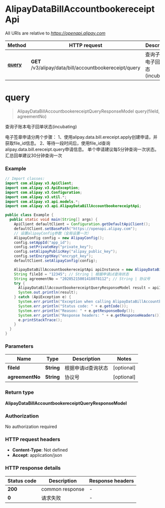 # AlipayDataBillAccountbookereceiptApi

All URIs are relative to *https://openapi.alipay.com*

| Method | HTTP request | Description |
|------------- | ------------- | -------------|
| [**query**](AlipayDataBillAccountbookereceiptApi.md#query) | **GET** /v3/alipay/data/bill/accountbookereceipt/query | 查询子账本电子回单状态(incubating) |


<a name="query"></a>
# **query**
> AlipayDataBillAccountbookereceiptQueryResponseModel query(fileId, agreementNo)

查询子账本电子回单状态(incubating)

电子签章申请分两个步骤： 1、使用alipay.data.bill.ereceipt.apply创建申请，并获取file_id信息。 2、等待一段时间后，使用file_id查询alipay.data.bill.ereceipt.query申请信息。 单个申请建议每5分钟查询一次状态。汇总回单建议30分钟查询一次

### Example
```java
// Import classes:
import com.alipay.v3.ApiClient;
import com.alipay.v3.ApiException;
import com.alipay.v3.Configuration;
import com.alipay.v3.util.*;
import com.alipay.v3.api.models.*;
import com.alipay.v3.api.AlipayDataBillAccountbookereceiptApi;

public class Example {
  public static void main(String[] args) {
    ApiClient defaultClient = Configuration.getDefaultApiClient();
    defaultClient.setBasePath("https://openapi.alipay.com");
    // 设置alipayConfig参数（全局设置一次）
    AlipayConfig config = new AlipayConfig();
    config.setAppId("app_id");
    config.setPrivateKey("private_key");
    config.setAlipayPublicKey("alipay_public_key");
    config.setEncryptKey("encrypt_key");
    defaultClient.setAlipayConfig(config);

    AlipayDataBillAccountbookereceiptApi apiInstance = new AlipayDataBillAccountbookereceiptApi(defaultClient);
    String fileId = "12345"; // String | 根据申请id查询状态
    String agreementNo = "20205215001418078112"; // String | 协议号
    try {
      AlipayDataBillAccountbookereceiptQueryResponseModel result = apiInstance.query(fileId, agreementNo);
      System.out.println(result);
    } catch (ApiException e) {
      System.err.println("Exception when calling AlipayDataBillAccountbookereceiptApi#query");
      System.err.println("Status code: " + e.getCode());
      System.err.println("Reason: " + e.getResponseBody());
      System.err.println("Response headers: " + e.getResponseHeaders());
      e.printStackTrace();
    }
  }
}
```

### Parameters

| Name | Type | Description  | Notes |
|------------- | ------------- | ------------- | -------------|
| **fileId** | **String**| 根据申请id查询状态 | [optional] |
| **agreementNo** | **String**| 协议号 | [optional] |

### Return type

**AlipayDataBillAccountbookereceiptQueryResponseModel**

### Authorization

No authorization required

### HTTP request headers

 - **Content-Type**: Not defined
 - **Accept**: application/json

### HTTP response details
| Status code | Description | Response headers |
|-------------|-------------|------------------|
| **200** | common response |  -  |
| **0** | 请求失败 |  -  |

